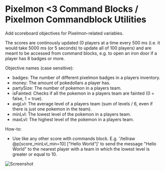 # Pixelmon <3 Command Blocks / Pixelmon Commandblock Utilities
Add scoreboard objectives for Pixelmon-related variables.

The scores are continously updated (0 players at a time every 500 ms (i.e. it would take 5000 ms (or 5 seconds) to update all of 100 players) and are meant to be accessed from command blocks, e.g. to open an iron door if a player has 8 badges or more.


Objective names (case sensitive):
- badges: The number of different pixelmon badges in a players inventory.
- money: The amount of pokedollars a player has.
- partySize: The number of pokemon in a players team.
- isFainted: Checks if all the pokemon in a players team are fainted (0 = false, 1 = true).
- avgLvl: The average level of a players team (sum of levels / 6, even if there is just one pokemon in the team).
- minLvl: The lowest level of the pokemon in a players team.
- maxLvl: The highest level of the pokemon in a players team.

How-to:
- Use like any other score with commands block. E.g. '/tellraw @p[score_minLvl_min=10] ["Hello World"]' to send the message "Hello World" to the nearest player with a team in which the lowest level is greater or equal to 10.

![Screenshot](http://i.imgur.com/09mS8gG.png)

